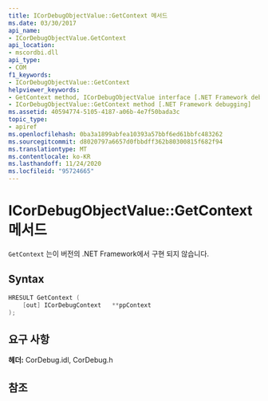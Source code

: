 ```yaml
---
title: ICorDebugObjectValue::GetContext 메서드
ms.date: 03/30/2017
api_name:
- ICorDebugObjectValue.GetContext
api_location:
- mscordbi.dll
api_type:
- COM
f1_keywords:
- ICorDebugObjectValue::GetContext
helpviewer_keywords:
- GetContext method, ICorDebugObjectValue interface [.NET Framework debugging]
- ICorDebugObjectValue::GetContext method [.NET Framework debugging]
ms.assetid: 40594774-5105-4187-a06b-4e7f50bada3c
topic_type:
- apiref
ms.openlocfilehash: 0ba3a1899abfea10393a57bbf6ed61bbfc483262
ms.sourcegitcommit: d8020797a6657d0fbbdff362b80300815f682f94
ms.translationtype: MT
ms.contentlocale: ko-KR
ms.lasthandoff: 11/24/2020
ms.locfileid: "95724665"
---
```

# <a name="icordebugobjectvaluegetcontext-method"></a>ICorDebugObjectValue::GetContext 메서드

`GetContext` 는이 버전의 .NET Framework에서 구현 되지 않습니다.  
  
## <a name="syntax"></a>Syntax  
  
```cpp  
HRESULT GetContext (  
    [out] ICorDebugContext   **ppContext  
);  
```  
  
## <a name="requirements"></a>요구 사항  

 **헤더:** CorDebug.idl, CorDebug.h  
  
## <a name="see-also"></a>참조
